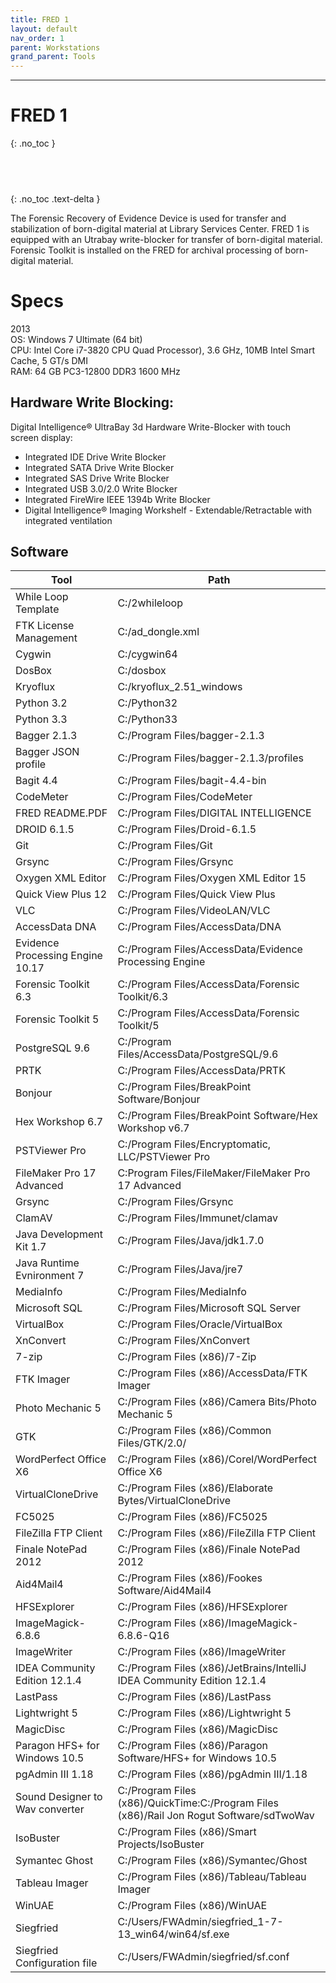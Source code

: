 ```yaml
---
title: FRED 1
layout: default
nav_order: 1
parent: Workstations
grand_parent: Tools
---
```


---
# FRED 1
{: .no_toc }

##  &nbsp;
{: .no_toc .text-delta }

The Forensic Recovery of Evidence Device is used for transfer and stabilization of born-digital material at Library Services Center. FRED 1 is equipped with an Utrabay write-blocker for transfer of born-digital material. Forensic Toolkit is installed on the FRED for archival processing of born-digital material.  

# Specs  
2013  
OS: Windows 7 Ultimate (64 bit)  
CPU: Intel Core i7-3820 CPU Quad Processor), 3.6 GHz, 10MB Intel Smart Cache, 5 GT/s DMI    
RAM: 64 GB PC3-12800 DDR3 1600 MHz    
## Hardware Write Blocking:  
Digital Intelligence® UltraBay 3d Hardware Write-Blocker with touch  
screen display:  
* Integrated IDE Drive Write Blocker  
* Integrated SATA Drive Write Blocker  
* Integrated SAS Drive Write Blocker  
* Integrated USB 3.0/2.0 Write Blocker  
* Integrated FireWire IEEE 1394b Write Blocker  
* Digital Intelligence® Imaging Workshelf - Extendable/Retractable with
integrated ventilation  

## Software  

| Tool                     | Path                   |  
| ------------------------ | ---------------------- |  
| While Loop Template | C:/2whileloop |  
| FTK License Management | C:/ad_dongle.xml |  
| Cygwin | C:/cygwin64 |  
| DosBox | C:/dosbox |  
| Kryoflux | C:/kryoflux_2.51_windows |  
| Python 3.2 | C:/Python32 |  
| Python 3.3 | C:/Python33 |  
| Bagger 2.1.3 | C:/Program Files/bagger-2.1.3 |  
| Bagger JSON profile | C:/Program Files/bagger-2.1.3/profiles |  
| Bagit 4.4 | C:/Program Files/bagit-4.4-bin |  
| CodeMeter | C:/Program Files/CodeMeter |  
| FRED README.PDF | C:/Program Files/DIGITAL INTELLIGENCE |  
| DROID 6.1.5 | C:/Program Files/Droid-6.1.5 |  
| Git | C:/Program Files/Git |  
| Grsync | C:/Program Files/Grsync |  
| Oxygen XML Editor | C:/Program Files/Oxygen XML Editor 15 |  
| Quick View Plus 12 | C:/Program Files/Quick View Plus |  
| VLC | C:/Program Files/VideoLAN/VLC |  
| AccessData DNA | C:/Program Files/AccessData/DNA |  
| Evidence Processing Engine 10.17 | C:/Program Files/AccessData/Evidence Processing Engine |  
| Forensic Toolkit 6.3 | C:/Program Files/AccessData/Forensic Toolkit/6.3 |  
| Forensic Toolkit 5 | C:/Program Files/AccessData/Forensic Toolkit/5 |  
| PostgreSQL 9.6 | C:/Program Files/AccessData/PostgreSQL/9.6 |  
| PRTK | C:/Program Files/AccessData/PRTK |  
| Bonjour | C:/Program Files/BreakPoint Software/Bonjour |  
| Hex Workshop 6.7 | C:/Program Files/BreakPoint Software/Hex Workshop v6.7 |  
| PSTViewer Pro | C:/Program Files/Encryptomatic, LLC/PSTViewer Pro |  
| FileMaker Pro 17 Advanced | C:Program Files/FileMaker/FileMaker Pro 17 Advanced |  
| Grsync | C:/Program Files/Grsync |  
| ClamAV | C:/Program Files/Immunet/clamav |  
| Java Development Kit 1.7 | C:/Program Files/Java/jdk1.7.0 |  
| Java Runtime Evnironment 7 | C:/Program Files/Java/jre7 |  
| MediaInfo | C:/Program Files/MediaInfo |  
| Microsoft SQL | C:/Program Files/Microsoft SQL Server |  
| VirtualBox | C:/Program Files/Oracle/VirtualBox |  
| XnConvert | C:/Program Files/XnConvert |  
| 7-zip | C:/Program Files (x86)/7-Zip |  
| FTK Imager | C:/Program Files (x86)/AccessData/FTK Imager |  
| Photo Mechanic 5 | C:/Program Files (x86)/Camera Bits/Photo Mechanic 5 |  
| GTK | C:/Program Files (x86)/Common Files/GTK/2.0/ |  
| WordPerfect Office X6 | C:/Program Files (x86)/Corel/WordPerfect Office X6 |  
| VirtualCloneDrive | C:/Program Files (x86)/Elaborate Bytes/VirtualCloneDrive |  
| FC5025 | C:/Program Files (x86)/FC5025 |  
| FileZilla FTP Client | C:/Program Files (x86)/FileZilla FTP Client |  
| Finale NotePad 2012 | C:/Program Files (x86)/Finale NotePad 2012 |  
| Aid4Mail4 | C:/Program Files (x86)/Fookes Software/Aid4Mail4 |  
| HFSExplorer | C:/Program Files (x86)/HFSExplorer |  
| ImageMagick-6.8.6 | C:/Program Files (x86)/ImageMagick-6.8.6-Q16 |  
| ImageWriter | C:/Program Files (x86)/ImageWriter |  
| IDEA Community Edition 12.1.4 | C:/Program Files (x86)/JetBrains/IntelliJ IDEA Community Edition 12.1.4 |  
| LastPass | C:/Program Files (x86)/LastPass |  
| Lightwright 5 | C:/Program Files (x86)/Lightwright 5 |  
| MagicDisc | C:/Program Files (x86)/MagicDisc |    
| Paragon HFS+ for Windows  10.5 | C:/Program Files (x86)/Paragon Software/HFS+ for Windows  10.5 |  
| pgAdmin III 1.18 | C:/Program Files (x86)/pgAdmin III/1.18 |  
| Sound Designer to Wav converter | C:/Program Files (x86)/QuickTime:C:/Program Files (x86)/Rail Jon Rogut Software/sdTwoWav |  
| IsoBuster | C:/Program Files (x86)/Smart Projects/IsoBuster |  
| Symantec Ghost | C:/Program Files (x86)/Symantec/Ghost |  
| Tableau Imager | C:/Program Files (x86)/Tableau/Tableau Imager |  
| WinUAE | C:/Program Files (x86)/WinUAE |  
| Siegfried | C:/Users/FWAdmin/siegfried_1-7-13_win64/win64/sf.exe |  
| Siegfried Configuration file | C:/Users/FWAdmin/siegfried/sf.conf |  